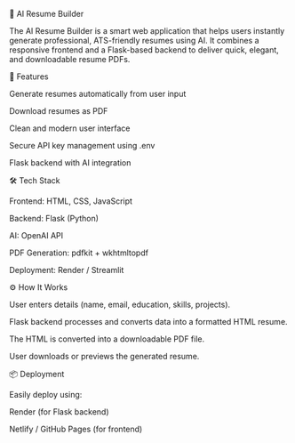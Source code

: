 

🧠 AI Resume Builder

The AI Resume Builder is a smart web application that helps users instantly generate professional, ATS-friendly resumes using AI. It combines a responsive frontend and a Flask-based backend to deliver quick, elegant, and downloadable resume PDFs.

🚀 Features

Generate resumes automatically from user input

Download resumes as PDF

Clean and modern user interface

Secure API key management using .env

Flask backend with AI integration

🛠️ Tech Stack

Frontend: HTML, CSS, JavaScript

Backend: Flask (Python)

AI: OpenAI API

PDF Generation: pdfkit + wkhtmltopdf

Deployment: Render / Streamlit

⚙️ How It Works

User enters details (name, email, education, skills, projects).

Flask backend processes and converts data into a formatted HTML resume.

The HTML is converted into a downloadable PDF file.

User downloads or previews the generated resume.


📦 Deployment

Easily deploy using:

Render (for Flask backend)

Netlify / GitHub Pages (for frontend)
